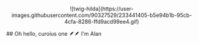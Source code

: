 
<p style="text-align: center;">![twig-hilda](https://user-images.githubusercontent.com/90327529/233441405-b5e94b1b-95cb-4cfa-8286-ffd9acd99ee4.gif)</p>
## Oh hello, curoius one 🪶🪶
I'm Alan 

